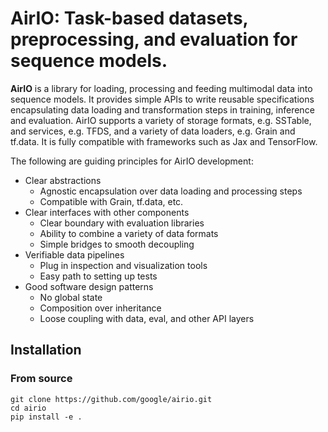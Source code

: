 # AirIO: Task-based datasets, preprocessing, and evaluation for sequence models.


**AirIO** is a library for loading, processing and feeding multimodal data into
sequence models. It provides simple APIs to write reusable specifications
encapsulating data loading and transformation steps in training, inference and
evaluation. AirIO supports a variety of storage formats, e.g. SSTable, and
services, e.g. TFDS, and a variety of data loaders, e.g. Grain and tf.data. It
is fully compatible with frameworks such as Jax and TensorFlow.

The following are guiding principles for AirIO development:

*   Clear abstractions
    *   Agnostic encapsulation over data loading and processing steps
    *   Compatible with Grain, tf.data, etc.
*   Clear interfaces with other components
    *   Clear boundary with evaluation libraries
    *   Ability to combine a variety of data formats
    *   Simple bridges to smooth decoupling
*   Verifiable data pipelines
    *   Plug in inspection and visualization tools
    *   Easy path to setting up tests
*   Good software design patterns
    *   No global state
    *   Composition over inheritance
    *   Loose coupling with data, eval, and other API layers

## Installation

### From source

```
git clone https://github.com/google/airio.git
cd airio
pip install -e .
```

